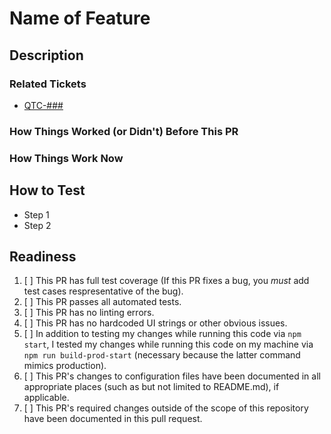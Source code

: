 # Name of Feature 

## Description
### Related Tickets
<!-- If there is no Jira ticket for this PR, say why not. -->
- [QTC-###](https://jira.amida.com/browse/QTC-###)

### How Things Worked (or Didn't) Before This PR
<!-- You may say "See Jira Ticket X" if the Jira ticket has this info -->

### How Things Work Now
<!-- You may say "See Jira Ticket X" if the Jira ticket has this info -->

## How to Test
<!-- Include test setup, testing steps, and expected results -->
- Step 1
- Step 2

## Readiness
<!--- Check all that apply, please provide context when a condition cannot be met. -->
1. [ ] This PR has full test coverage (If this PR fixes a bug, you _must_ add test cases respresentative of the bug).
2. [ ] This PR passes all automated tests.
3. [ ] This PR has no linting errors.
4. [ ] This PR has no hardcoded UI strings or other obvious issues.
5. [ ] In addition to testing my changes while running this code via `npm start`, I tested my changes while running this code on my machine via `npm run build-prod-start` (necessary because the latter command mimics production).
6. [ ] This PR's changes to configuration files have been documented in all appropriate places (such as but not limited to README.md), if applicable.
7. [ ] This PR's required changes outside of the scope of this repository have been documented in this pull request.
<!--- Such as moving to a new branch on an API, modifying a table, running a script, etc. -->
<!--- If yes, please document the changes here. -->
